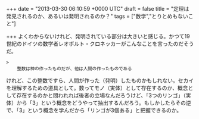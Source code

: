 
+++
date = "2013-03-30 06:10:59 +0000 UTC"
draft = false
title = "定理は発見されるのか、あるいは発明されるのか？"
tags = ["数学","とりとめもないこと"]

+++
よくわからないけれど、発明されている部分は大きいと感じる。かつて19世紀のドイツの数学者レオポルト・クロネッカーがこんなことを言ったのだそうだ。

    >
        整数は神の作ったものだが、他は人間の作ったものである

    
けれど、この整数ですら、人間が作った（発明）したものかもしれない。セカイを理解するための道具として。数ってモノ（実体）として存在するのか、概念として存在するのかと問われれば後者の立場なんだろうけど、「3つのリンゴ」（実体）から「3」という概念をどうやって抽出するんだろう。もしかしたらその逆で、「3」という概念を学んだから「リンゴが3個ある」と把握できるのか。


